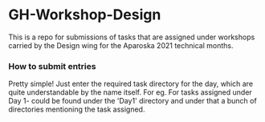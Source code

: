 # GH-Workshop-Design

This is a repo for submissions of tasks that are assigned under workshops carried by the Design wing for the Aparoska 2021 technical months.


### How to submit entries

Pretty simple!
Just enter the required task directory for the day, which are quite understandable by the name itself.
For eg. For tasks assigned under Day 1- could be found under the 'Day1' directory and under that a bunch of directories mentioning the task assigned.
